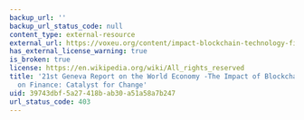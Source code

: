 ```yaml
---
backup_url: ''
backup_url_status_code: null
content_type: external-resource
external_url: https://voxeu.org/content/impact-blockchain-technology-finance-catalyst-change
has_external_license_warning: true
is_broken: true
license: https://en.wikipedia.org/wiki/All_rights_reserved
title: '21st Geneva Report on the World Economy -The Impact of Blockchain Technology
  on Finance: Catalyst for Change'
uid: 39743dbf-5a27-418b-ab30-a51a58a7b247
url_status_code: 403
---
```

